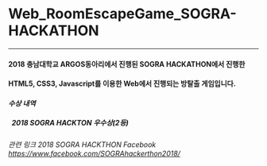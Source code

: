 # Web_RoomEscapeGame_SOGRA-HACKATHON
---
#### 2018 충남대학교 ARGOS동아리에서 진행된 SOGRA HACKATHON에서 진행한
#### HTML5, CSS3, Javascript를 이용한 Web에서 진행되는 방탈출 게임입니다.

#### *수상 내역*
##### &nbsp; 2018 SOGRA HACKTON 우수상(2등)

###### 관련 링크 2018 SOGRA HACKTHON Facebook  <https://www.facebook.com/SOGRAhackerthon2018/>
